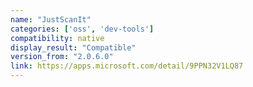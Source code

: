 ```yaml
---
name: "JustScanIt"
categories: ['oss', 'dev-tools']
compatibility: native
display_result: "Compatible"
version_from: "2.0.6.0"
link: https://apps.microsoft.com/detail/9PPN32V1LQ87
---
```

